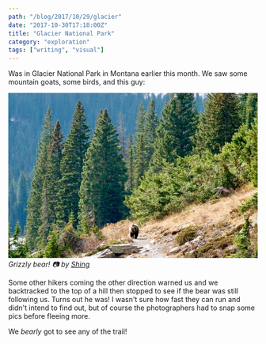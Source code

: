 ```yaml
---
path: "/blog/2017/10/29/glacier"
date: "2017-10-30T17:18:00Z"
title: "Glacier National Park"
category: "exploration"
tags: ["writing", "visual"]
---
```


Was in Glacier National Park in Montana earlier this month. We saw some mountain goats, some birds, and this guy:

![the grizzly](glacierbear.jpg) _Grizzly bear! 📷 by [Shing](https://www.facebook.com/shingwongphotography/)_

Some other hikers coming the other direction warned us and we backtracked to the top of a hill then stopped to see if the bear was still following us. Turns out he was! I wasn't sure how fast they can run and didn't intend to find out, but of course the photographers had to snap some pics before fleeing more.

We _bearly_ got to see any of the trail!
